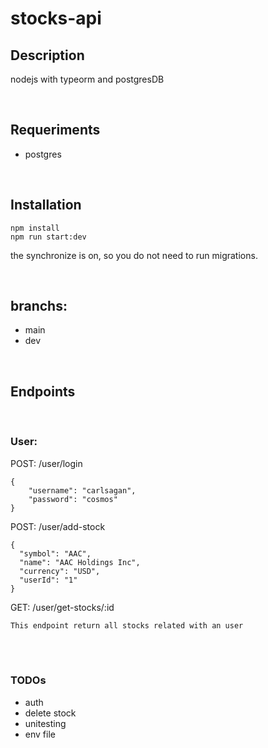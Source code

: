 # stocks-api

## Description

nodejs with typeorm and postgresDB

</br>

## Requeriments

- postgres

</br>

## Installation

```
npm install
npm run start:dev
```

the synchronize is on, so you do not need to run migrations.

</br>

## branchs:

- main
- dev

 </br>

## Endpoints

</br>

### User:

POST: /user/login

```
{
    "username": "carlsagan",
    "password": "cosmos"
}
```

POST: /user/add-stock

```
{
  "symbol": "AAC",
  "name": "AAC Holdings Inc",
  "currency": "USD",
  "userId": "1"
}
```

GET: /user/get-stocks/:id

```
This endpoint return all stocks related with an user
```

</br>
</br>

### TODOs

- auth
- delete stock
- unitesting
- env file
